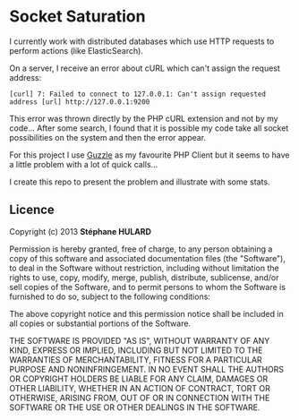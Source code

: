 Socket Saturation
=================

I currently work with distributed databases which use HTTP requests to perform actions (like ElasticSearch).

On a server, I receive an error about cURL which can't assign the request address:

```
[curl] 7: Failed to connect to 127.0.0.1: Can't assign requested address [url] http://127.0.0.1:9200
````

This error was thrown directly by the PHP cURL extension and not by my code... After some search, I found that it is possible my code take all socket possibilities on the system and then the error appear.

For this project I use [Guzzle](http://guzzlephp.org/) as my favourite PHP Client but it seems to have a little problem with a lot of quick calls...

I create this repo to present the problem and illustrate with some stats.

## Licence

Copyright (c) 2013 **Stéphane HULARD**

Permission is hereby granted, free of charge, to any person obtaining a copy of this software and associated documentation files (the "Software"), to deal in the Software without restriction, including without limitation the rights to use, copy, modify, merge, publish, distribute, sublicense, and/or sell copies of the Software, and to permit persons to whom the Software is furnished to do so, subject to the following conditions:

The above copyright notice and this permission notice shall be included in all copies or substantial portions of the Software.

THE SOFTWARE IS PROVIDED "AS IS", WITHOUT WARRANTY OF ANY KIND, EXPRESS OR IMPLIED, INCLUDING BUT NOT LIMITED TO THE WARRANTIES OF MERCHANTABILITY, FITNESS FOR A PARTICULAR PURPOSE AND NONINFRINGEMENT. IN NO EVENT SHALL THE AUTHORS OR COPYRIGHT HOLDERS BE LIABLE FOR ANY CLAIM, DAMAGES OR OTHER LIABILITY, WHETHER IN AN ACTION OF CONTRACT, TORT OR OTHERWISE, ARISING FROM, OUT OF OR IN CONNECTION WITH THE SOFTWARE OR THE USE OR OTHER DEALINGS IN THE SOFTWARE.
